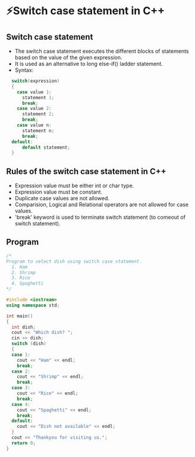 # ⚡Switch case statement in C++

## Switch case statement

- The switch case statement executes the different blocks of statements based on the value of the given expression.
- It is used as an alternative to long else-if() ladder statement.
- Syntax:

```cpp
  switch(expression)
  {
    case value 1:
      statement 1;
      break;
    case value 2:
      statement 2;
      break;
    case value n:
      statement n;
      break;
  default:
      default statement;
  }
```

## Rules of the switch case statement in C++

- Expression value must be either int or char type.
- Expression value must be constant.
- Duplicate case values are not allowed.
- Comparision, Logical and Relational operators are not allowed for case values.
- 'break' keyword is used to terminate switch statement (to comeout of switch statement).

## Program

```cpp
/*
Program to select dish using switch case statement.
  1. Ham
  2. Shrimp
  3. Rice
  4. Spaghetti
*/

#include <iostream>
using namespace std;

int main()
{
  int dish;
  cout << "Which dish? ";
  cin >> dish;
  switch (dish)
  {
  case 1:
    cout << "Ham" << endl;
    break;
  case 2:
    cout << "Shrimp" << endl;
    break;
  case 3:
    cout << "Rice" << endl;
    break;
  case 4:
    cout << "Spaghetti" << endl;
    break;
  default:
    cout << "Dish not available" << endl;
  }
  cout << "Thankyou for visiting us.";
  return 0;
}
```
